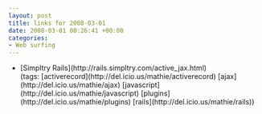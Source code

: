 ```yaml
---
layout: post
title: links for 2008-03-01
date: 2008-03-01 00:26:41 +00:00
categories:
- Web surfing
---
```

<ul class="delicious">
	<li>
		<div class="delicious-link">[Simpltry Rails](http://rails.simpltry.com/active_jax.html)</div>
		<div class="delicious-tags">(tags: [activerecord](http://del.icio.us/mathie/activerecord) [ajax](http://del.icio.us/mathie/ajax) [javascript](http://del.icio.us/mathie/javascript) [plugins](http://del.icio.us/mathie/plugins) [rails](http://del.icio.us/mathie/rails))</div>
	</li>
</ul>
